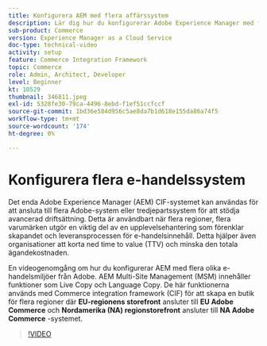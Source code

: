 ```yaml
---
title: Konfigurera AEM med flera affärssystem
description: Lär dig hur du konfigurerar Adobe Experience Manager med flera Commerce-system. Detta gör att projekt kan stödja ett enda lager för upplevelsehantering som ansluter till flera e-handelslösningar från Adobe eller tredje part för flera varumärken, flera regioner.
sub-product: Commerce
version: Experience Manager as a Cloud Service
doc-type: technical-video
activity: setup
feature: Commerce Integration Framework
topic: Commerce
role: Admin, Architect, Developer
level: Beginner
kt: 10529
thumbnail: 346811.jpeg
exl-id: 5328fe30-79ca-4496-8ebd-f1ef51ccfccf
source-git-commit: 1bd36e584d956c5ae8da7b1d618e155da86a74f5
workflow-type: tm+mt
source-wordcount: '174'
ht-degree: 0%

---
```


# Konfigurera flera e-handelssystem

Det enda Adobe Experience Manager (AEM) CIF-systemet kan användas för att ansluta till flera Adobe-system eller tredjepartssystem för att stödja avancerad driftsättning. Detta är användbart när flera regioner, flera varumärken utgör en viktig del av en upplevelsehantering som förenklar skapandet och leveransprocessen för e-handelsinnehåll. Detta hjälper även organisationer att korta ned time to value (TTV) och minska den totala ägandekostnaden.

En videogenomgång om hur du konfigurerar AEM med flera olika e-handelsmiljöer från Adobe. AEM Multi-Site Management (MSM) innehåller funktioner som Live Copy och Language Copy. De här funktionerna används med Commerce integration framework (CIF) för att skapa en butik för flera regioner där __EU-regionens storefront__ ansluter till __EU Adobe Commerce__ och __Nordamerika (NA) regionstorefront__ ansluter till __NA Adobe Commerce__ -systemet.

>[!VIDEO](https://video.tv.adobe.com/v/346811/?quality=12&learn=on)
